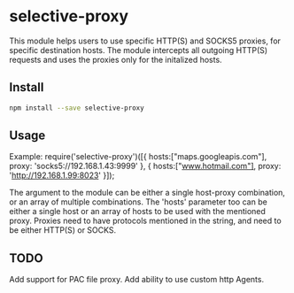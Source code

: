 # selective-proxy

This module helps users to use specific HTTP(S) and SOCKS5 proxies, for specific destination hosts. The module intercepts all outgoing HTTP(S) requests and uses the proxies only for the initalized hosts.

## Install

```bash
npm install --save selective-proxy
```

## Usage

Example:
require('selective-proxy')([{
    hosts:["maps.googleapis.com"],
    proxy: 'socks5://192.168.1.43:9999'
    }, {
    hosts:["www.hotmail.com"],
    proxy: 'http://192.168.1.99:8023'
}]);

The argument to the module can be either a single host-proxy combination, or an array of multiple combinations. The 'hosts' parameter too can be either a single host or an array of hosts to be used with the mentioned proxy. Proxies need to have protocols mentioned in the string, and need to be either HTTP(S) or SOCKS.

## TODO

Add support for PAC file proxy.
Add ability to use custom http Agents.